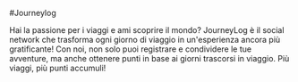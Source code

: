 #Journeylog

Hai la passione per i viaggi e ami scoprire il mondo? JourneyLog è il social network che trasforma ogni giorno di viaggio in un'esperienza ancora più gratificante! Con noi, non solo puoi registrare e condividere le tue avventure, ma anche ottenere punti in base ai giorni trascorsi in viaggio. Più viaggi, più punti accumuli!
